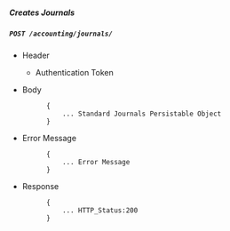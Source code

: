 ##### Creates Journals

##### `POST /accounting/journals/`
+ Header
	- Authentication Token

+ Body

            {
                ... Standard Journals Persistable Object
            }

+ Error Message

			{
				... Error Message
			}            
+ Response

            {
                ... HTTP_Status:200
            }